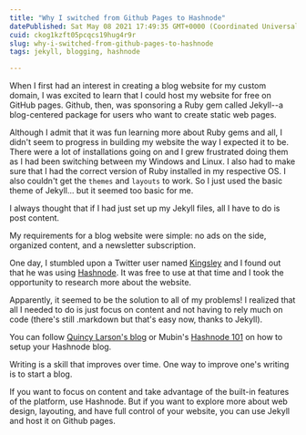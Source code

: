 ```yaml
---
title: "Why I switched from Github Pages to Hashnode"
datePublished: Sat May 08 2021 17:49:35 GMT+0000 (Coordinated Universal Time)
cuid: ckog1kzft05pcqcs19hug4r9r
slug: why-i-switched-from-github-pages-to-hashnode
tags: jekyll, blogging, hashnode

---
```


When I first had an interest in creating a blog website for my custom domain, I was excited to learn that I could host my website for free on GitHub pages. Github, then, was sponsoring a Ruby gem called Jekyll--a blog-centered package for users who want to create static web pages. 

Although I admit that it was fun learning more about Ruby gems and all, I didn't seem to progress in building my website the way I expected it to be. There were a lot of installations going on and I grew frustrated doing them as I had been switching between my Windows and Linux. I also had to make sure that I had the correct version of Ruby installed in my respective OS. I also couldn't get the `themes` and `layouts` to work. So I just used the basic theme of Jekyll... but it seemed too basic for me. 

I always thought that if I had just set up my Jekyll files, all I have to do is post content.

My requirements for a blog website were simple: no ads on the side, organized content, and a newsletter subscription. 

One day, I stumbled upon a Twitter user named [Kingsley](https://twitter.com/UbahTheBuilder) and I found out that he was using [Hashnode](hashnode.com). It was free to use at that time and I took the opportunity to research more about the website. 

Apparently, it seemed to be the solution to all of my problems! I realized that all I needed to do is just focus on content and not having to rely much on code (there's still .markdown but that's easy now, thanks to Jekyll).

You can follow [Quincy Larson's blog](https://www.freecodecamp.org/news/devblog-launch-your-developer-blog-own-domain) or Mubin's [Hashnode 101](https://dev.to/kmhmubin/set-up-your-own-blog-on-hashnode-14d1) on how to setup your Hashnode blog.

Writing is a skill that improves over time. One way to improve one's writing is to start a blog.

If you want to focus on content and take advantage of the built-in features of the platform, use Hashnode. But if you want to explore more about web design, layouting, and have full control of your website, you can use Jekyll and host it on Github pages.